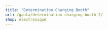 ```yaml
---
title: "Determination Charging Booth"
url: /ganta/determination-charging-booth-2/
shop: électronique
---
```

